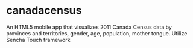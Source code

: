 canadacensus
============
An HTML5 mobile app that visualizes 2011 Canada Census data by provinces and territories, gender, age, population, mother tongue.
Utilize Sencha Touch framework
